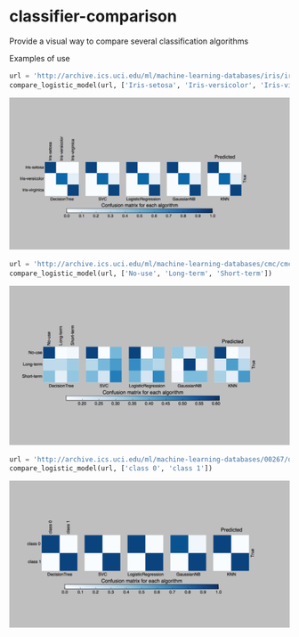 # classifier-comparison
Provide a visual way to compare several classification algorithms

Examples of use

```python
url = 'http://archive.ics.uci.edu/ml/machine-learning-databases/iris/iris.data'
compare_logistic_model(url, ['Iris-setosa', 'Iris-versicolor', 'Iris-virginica'])
```

![alt tag](https://github.com/agnesmm/classifier-comparison/blob/master/iris.png)

```python
url = 'http://archive.ics.uci.edu/ml/machine-learning-databases/cmc/cmc.data'
compare_logistic_model(url, ['No-use', 'Long-term', 'Short-term'])
```

![alt tag](https://github.com/agnesmm/classifier-comparison/blob/master/contraceptive_method.png)

```python
url = 'http://archive.ics.uci.edu/ml/machine-learning-databases/00267/data_banknote_authentication.txt'
compare_logistic_model(url, ['class 0', 'class 1'])
```
![alt tag](https://github.com/agnesmm/classifier-comparison/blob/master/banknote_authentication.png)

